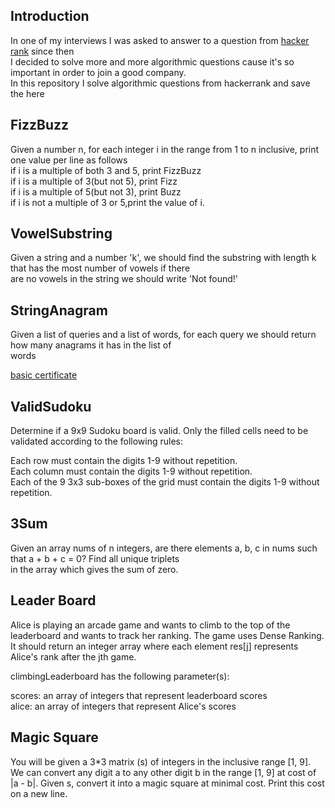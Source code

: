## Introduction
In one of my interviews I was asked to answer to a question from [hacker rank](https://www.hackerrank.com/) since then <br/>
I decided to solve more and more algorithmic questions cause it's so important in order to join a good company.<br/>
In this repository I solve algorithmic questions from hackerrank and save the here<Br/>

## FizzBuzz
Given a number n, for each integer i in the range from 1 to n inclusive, print one value per line as follows<br/>
if i is a multiple of both 3 and 5, print FizzBuzz<br/>
if i is a multiple of 3(but not 5), print Fizz<br/>
if i is a multiple of 5(but not 3), print Buzz<Br/>
if i is not a multiple of 3 or 5,print the value of i.

## VowelSubstring
Given a string and a number 'k', we should find the substring with length k that has the most number of vowels if there<br/>
are no vowels in the string we should write 'Not found!'

## StringAnagram
Given a list of queries and a list of words, for each query we should return how many anagrams it has in the list of<br/>
words

[basic certificate](https://www.hackerrank.com/certificates/f788bdf183c4)

## ValidSudoku
Determine if a 9x9 Sudoku board is valid. Only the filled cells need to be validated according to the following rules:<br/>

Each row must contain the digits 1-9 without repetition.<br/>
Each column must contain the digits 1-9 without repetition.<br/>
Each of the 9 3x3 sub-boxes of the grid must contain the digits 1-9 without repetition.

## 3Sum
Given an array nums of n integers, are there elements a, b, c in nums such that a + b + c = 0? Find all unique triplets<br/>
in the array which gives the sum of zero.

## Leader Board
Alice is playing an arcade game and wants to climb to the top of the leaderboard and wants to track her ranking. The game
uses Dense Ranking.<br/>
It should return an integer array where each element res[j] represents Alice's rank after the jth game.<br/>

climbingLeaderboard has the following parameter(s):<br/>

scores: an array of integers that represent leaderboard scores<br/>
alice: an array of integers that represent Alice's scores
## Magic Square
You will be given a 3*3 matrix (s) of integers in the inclusive range [1, 9]. We can convert any digit a to any other digit
 b in the range [1, 9] at cost of |a - b|. Given s, convert it into a magic square at minimal cost. Print this cost on a new line.